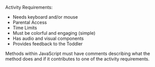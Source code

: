 Activity Requirements: 
-  Needs keyboard and/or mouse 
-  Parental Access
-  Time Limits 
-  Must be colorful and engaging (simple)
-  Has audio and visual components
-  Provides feedback to the Toddler 

Methods within JavaScript must have comments describing what the method does and if it contributes to one of the activity requirements.
